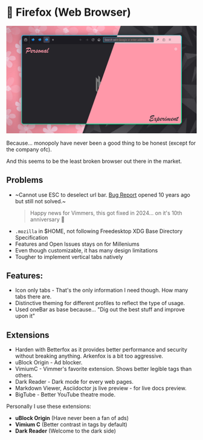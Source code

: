 # 🦊 Firefox (Web Browser)

![Firefox Web Browser](./assets/firefox.jpg)

Because... monopoly have never been a good thing to be honest (except for the company ofc).

And this seems to be the least broken browser out there in the market.

## Problems

- ~Cannot use ESC to deselect url bar. [Bug Report](https://bugzilla.mozilla.org/show_bug.cgi?id=1086524) opened 10 years ago but still not solved.~
  > Happy news for Vimmers, this got fixed in 2024... on it's 10th anniversary 🎉
- `.mozilla` in $HOME, not following Freedesktop XDG Base Directory Specification
- Features and Open Issues stays on for Milleniums
- Even though customizable, it has many design limitations
- Tougher to implement vertical tabs natively

## Features:

- Icon only tabs - That's the only information I need though. How many tabs there are.
- Distinctive theming for different profiles to reflect the type of usage.
- Used oneBar as base because... "Dig out the best stuff and improve upon it"

## Extensions

- Harden with Betterfox as it provides better performance and security without breaking anything. Arkenfox is a bit too aggressive.
- uBlock Origin - Ad blocker.
- VimiumC - Vimmer's favorite extension. Shows better legible tags than others.
- Dark Reader - Dark mode for every web pages.
- Markdown Viewer, Asciidoctor js live preview - for live docs preview.
- BigTube - Better YouTube theatre mode.

Personally I use these extensions:

- **uBlock Origin** (Have never been a fan of ads)
- **Vimium C** (Better contrast in tags by default)
- **Dark Reader** (Welcome to the dark side)

